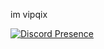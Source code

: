 im vipqix



[![Discord Presence](https://lanyard.cnrad.dev/api/489024182110257162)](https://discord.com/users/489024182110257162)
